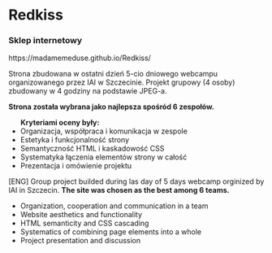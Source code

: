 # Redkiss

<h3>Sklep internetowy </h3> https://madamemeduse.github.io/Redkiss/

<p>Strona zbudowana w ostatni dzień 5-cio dniowego webcampu organizowanego przez IAI w Szczecinie. 
Projekt grupowy (4 osoby) zbudowany w 4 godziny na podstawie JPEG-a.</p>
<b>Strona została wybrana jako najlepsza spośród 6 zespołów.</b>

<ul><b>Kryteriami oceny były:</b>
  
 <li> Organizacja, współpraca i komunikacja w zespole </li> 
  <li> Estetyka i funkcjonalność strony </li>
  <li> Semantyczność HTML i kaskadowość CSS </li>
  <li> Systematyka łączenia elementów strony w całość </li>
  <li> Prezentacja i omówienie projektu </li>
  </ul>

[ENG]
Group project builded during las day of 5 days webcamp orginized by IAI in Szczecin.
<b>The site was chosen as the best among 6 teams.</b>

<ul><bThe evaluation criteria were:</b>
  
   <li> Organization, cooperation and communication in a team
</li> 
     <li>Website aesthetics and functionality
 </li> 
     <li>HTML semanticity and CSS cascading
 </li> 
     <li>Systematics of combining page elements into a whole
 </li> 
     <li>Project presentation and discussion
 </li> 


